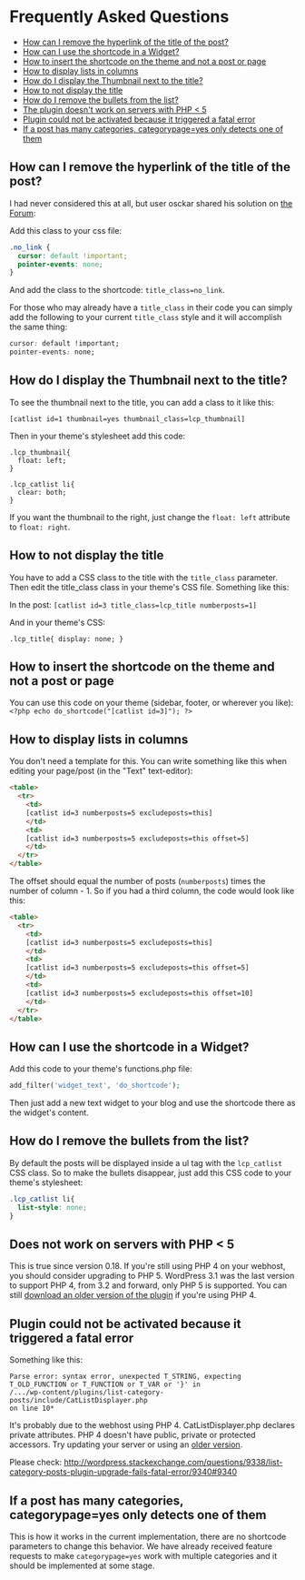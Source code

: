 # Frequently Asked Questions

 * [How can I remove the hyperlink of the title of the post?](#no_link)
 * [How can I use the shortcode in a Widget?](#widget)
 * [How to insert the shortcode on the theme and not a post or page](#shortcode-theme)
 * [How to display lists in columns](#columns)
 * [How do I display the Thumbnail next to the title?](#thumbnail)
 * [How to not display the title](#no-title)
 * [How do I remove the bullets from the list?](#bullets)
 * [The plugin doesn't work on servers with PHP < 5](#php5)
 * [Plugin could not be activated because it triggered a fatal error](#fatal-error)
 * [If a post has many categories, categorypage=yes only detects one of them](#categorypage)

## <a name="no_link"></a>How can I remove the hyperlink of the title of the post?

I had never considered this at all, but user osckar shared his solution
on [the Forum](http://wordpress.org/support/topic/removing-hyperlink):

Add this class to your css file:

```css
.no_link {
  cursor: default !important;
  pointer-events: none;
}
```

And add the class to the shortcode: `title_class=no_link`.

For those who may already have a `title_class` in their code you can
simply add the following to your current `title_class` style and it will
accomplish the same thing:

```css
cursor: default !important;
pointer-events: none;
```

## <a name="thumbnail"></a>How do I display the Thumbnail next to the title?

To see the thumbnail next to the title, you can add a class to it like
this:

`[catlist id=1 thumbnail=yes thumbnail_class=lcp_thumbnail]`

Then in your theme's stylesheet add this code:

```
.lcp_thumbnail{
  float: left;
}

.lcp_catlist li{
  clear: both;
}
```

If you want the thumbnail to the right, just change the `float: left`
attribute to `float: right`.


## <a name="no-title"></a>How to not display the title

You have to add a CSS class to the title with the `title_class` parameter. Then edit the title_class class in your theme's CSS file. Something like this:

In the post:
`[catlist id=3 title_class=lcp_title numberposts=1]`

And in your theme's CSS:

`.lcp_title{
  display: none;
}`

## <a name="shortcode-theme"></a>How to insert the shortcode on the theme and not a post or page

You can use this code on your theme (sidebar, footer, or wherever you like):
`<?php echo do_shortcode("[catlist id=3]"); ?>`

## <a name="columns"></a> How to display lists in columns

You don't need a template for this. You can write something like this when editing your page/post (in the "Text" text-editor):

```html
<table>
  <tr>
    <td>
    [catlist id=3 numberposts=5 excludeposts=this]
    </td>
    <td>
    [catlist id=3 numberposts=5 excludeposts=this offset=5]
    </td>
  </tr>
</table>
```

The offset should equal the number of posts (`numberposts`) times the number of column - 1. So if you had a third column, the code would look like this:
```html
<table>
  <tr>
    <td>
    [catlist id=3 numberposts=5 excludeposts=this]
    </td>
    <td>
    [catlist id=3 numberposts=5 excludeposts=this offset=5]
    </td>
    <td>
    [catlist id=3 numberposts=5 excludeposts=this offset=10]
    </td>
  </tr>
</table>
```
## <a name="widget"></a>How can I use the shortcode in a Widget?

Add this code to your theme's functions.php file:
```php
add_filter('widget_text', 'do_shortcode');
```

Then just add a new text widget to your blog and use the shortcode there
as the widget's content.

## <a name="bullets"></a>How do I remove the bullets from the list?

By default the posts will be displayed inside a ul tag with the
`lcp_catlist` CSS class. So to make the bullets disappear, just add
this CSS code to your theme's stylesheet:

```css
.lcp_catlist li{
  list-style: none;
}
```

## <a name="php5"></a>Does not work on servers with PHP < 5

This is true since version 0.18. If you're still using PHP 4 on your webhost, you should consider upgrading to PHP 5. WordPress 3.1 was the last version to support PHP 4, from 3.2 and forward, only PHP 5 is supported. You can still [download an older version of the plugin](https://wordpress.org/extend/plugins/list-category-posts/download/ "download an older version of the plugin") if you're using PHP 4.

## <a name="fatal-error"></a>Plugin could not be activated because it triggered a fatal error

Something like this:

```
Parse error: syntax error, unexpected T_STRING, expecting
T_OLD_FUNCTION or T_FUNCTION or T_VAR or '}' in
/.../wp-content/plugins/list-category-posts/include/CatListDisplayer.php
on line 10*
```

It's probably due to the webhost using PHP 4. CatListDisplayer.php
declares private attributes. PHP 4 doesn't have public, private or
protected accessors. Try updating your server or using an [older version](http://wordpress.org/plugins/list-category-posts/download/).

Please check:
http://wordpress.stackexchange.com/questions/9338/list-category-posts-plugin-upgrade-fails-fatal-error/9340#9340

## <a name="categorypage"></a>If a post has many categories, categorypage=yes only detects one of them

This is how it works in the current implementation, there are no shortcode parameters to change this behavior.
We have already received feature requests to make `categorypage=yes` work with multiple categories and it should be
implemented at some stage.
